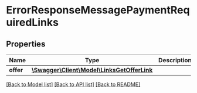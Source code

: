# ErrorResponseMessagePaymentRequiredLinks

## Properties
Name | Type | Description | Notes
------------ | ------------- | ------------- | -------------
**offer** | [**\Swagger\Client\Model\LinksGetOfferLink**](LinksGetOfferLink.md) |  | 

[[Back to Model list]](../README.md#documentation-for-models) [[Back to API list]](../README.md#documentation-for-api-endpoints) [[Back to README]](../README.md)


